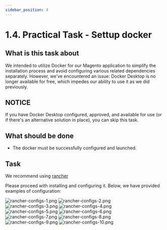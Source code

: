 ```yaml
---
sidebar_position: 4
---
```


# 1.4. Practical Task - Settup docker

## What is this task about

We intended to utilize Docker for our Magento application to simplify the installation process and avoid configuring various related dependencies separately. However, we've encountered an issue: Docker Desktop is no longer available for free, which impedes our ability to use it as we did previously.


## NOTICE

If you have Docker Desktop configured, approved, and available for use (or if there's an alternative solution in place), you can skip this task.


## What should be done

- The docker must be successfully configured and launched.


## Task

We recommend using [rancher](https://rancherdesktop.io/)

Please proceed with installing and configuring it. Below, we have provided examples of configuration:

![rancher-configs-1.png](assets/rancher/rancher-configs1.png)
![rancher-configs-2.png](assets/rancher/rancher-configs2.png)
![rancher-configs-3.png](assets/rancher/rancher-configs3.png)
![rancher-configs-4.png](assets/rancher/rancher-configs4.png)
![rancher-configs-5.png](assets/rancher/rancher-configs5.png)
![rancher-configs-6.png](assets/rancher/rancher-configs6.png)
![rancher-configs-7.png](assets/rancher/rancher-configs7.png)
![rancher-configs-8.png](assets/rancher/rancher-configs8.png)
![rancher-configs-9.png](assets/rancher/rancher-configs9.png)
![rancher-configs-10.png](assets/rancher/rancher-configs10.png)
